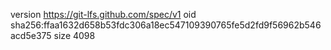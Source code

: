 version https://git-lfs.github.com/spec/v1
oid sha256:ffaa1632d658b53fdc306a18ec547109390765fe5d2fd9f56962b546acd5e375
size 4098
